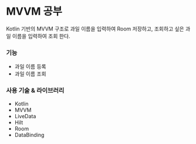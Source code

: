 # **MVVM 공부**
Kotlin 기반의 MVVM 구조로 과일 이름을 입력하여 Room 저장하고, 조회하고 싶은 과일 이름을 입력하여 조회 한다.

### 기능
- 과일 이름 등록<br>
- 과일 이름 조회<br>

### 사용 기술 & 라이브러리
- Kotlin
- MVVM
- LiveData
- Hilt
- Room
- DataBinding
